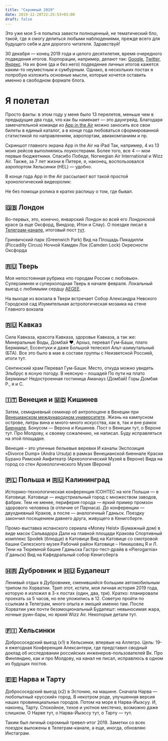 ```yaml
---
title: "Скромный 2019"
date: 2019-12-28T22:25:53+03:00
draft: false
---
```


Это уже моя 5-я попытка завести полноценный, не тематический бло, такой, где я смогу делиться любыми наблюдениями, прежде всего для будущего себя и для дорогого читателя. Здравствуй!

30 декабря — конец 2019 года и целого десятилетия, время очередного подведения итогов. Корпорации, например, делают так: [Google](https://trends.google.com/trends/yis/2019/RU/), [Twitter](https://blog.twitter.com/en_us/topics/insights/2019/ThisHappened-in-2019.html), [Яндекс](https://yandex.ru/company/researches/2019/year-themes). На их фоне (да и без него) подведение личных итогов кажется каким-то неуместным и сумбурным. Однако, в нескольких постах я попробую изложить основные мысли, которые хочется оставить именно в свободном формате блога.

# Я полетал
Просто факты: в этом году у меня было 13 перелетов, меньше чем в предыдущие два года, что как бы намекает — это даунгрейд. Благодаря замечательной команде из [App in the Air](https://www.appintheair.mobi/) можно заносить все свои билеты в единый каталог, а в конце года любоваться сформированной статистикой по направлениям, аэропортам, авиакомпаниям и пр.

Скриншот главного экрана App in the Air на iPad
Так, например, 4 из 13 моих рейсов выполнялись лоукостерами. Более того, все 4 — мои первые бюджетники. Спасибо Победе, Norwegian Air International и Wizz Air. Также, за 7 лет жизни в Питере, я, наконец, воспользовался аэропортом Хельсинки (HEL) — удобно.

В конце года App in the Air рассылают вот такой простой хронологический видеоролик:

Не без помощи ролика я кратко распишу о том, где бывал.

## 🇬🇧 Лондон

Во-первых, это, конечно, январский Лондон во всей его Лондонской красе (а еще Оксфорд, Виндзор, Итон и Слау). О поездке писал в [Телеграм-канале](https://t.me/romjketravel/), итоговый пост [тут](https://t.me/romjketravel/230).

Гринвичский парк (Greenwich Park) Вид на Площадь Пикадилли (Piccadilly Circus) Ночной Камден Лок (Camden Lock) Окресности Оксфорда

## 🇷🇺 Тверь
Моя непостоянная рубрика «по городам России с любовью». Суперзимняя и суперхолодная Тверь в начале февраля. Локальный выезд с любимыми сердцу [AEGEE](https://www.aegee.org/).

На выходе из вокзала в Твери встречает Собор Александра Невского Городской сад Изумительная астрологическая мозаика на стене Главного вокзала

## 🇷🇺 Кавказ

Сила Кавказа, красота Кавказа, здоровье Кавказа, а так же: Минеральные Воды, Домбай ❤️, Архыз, перевал Гум-Баши, плато Бермамыт, Ессентуки и даже Большой телескоп Альт-азимутальный (БТА). Все это было в мае в составе группы с Неизветсной Россией, итоги тут.

Сентинский храм Перевал Гум-Баши. Место, откуда можно увидеть Эльбрус в ясную погоду. В неясную – лошадей По пути на плато Бермамыт Недостроенная гостиница Аманауз (Домбай) Горы Домбая Р., я и С.

## 🇮🇹 Венеция и 🇲🇩 Кишинев
Затем, семидневный семинар об антропоцене в Венеции при [Венецианском международном университете](http://www.univiu.org/). Жизнь на кампусном острове, литры вина и много-много искусства, как в, так и вне рамок [Биеннале](https://www.labiennale.org/en). Бонусом — Верона и Кишинев. Пост о Венеции тут, о Вероне тут. Про Молдову, к своему сожалению, не написал. Буду исправляться на этой площадке.

Венеция – это уличные бельевые веревки И каналы Экспозиция «Divorce Dump» (Andra Ursuţa) в рамках Венецианской биеннале Краски Бурано Римский Амфитеатр (Археологический Музей в Вероне) Вида на город со стен Археологического Музея (Верона)

## 🇵🇱 Польша и  🇷🇺 Калининград

Историко-технологическая конференция ICOHTEC на юге Польши — в Катовице. Катовице — индустриальный город с множеством заводов, фабрик. Тем не менее, периферия города — яркий пример промзон здорового человека (в отличие от Парнаса). До конференции — двухдневный Краков, а после — аналогичный Гданьск. Поездку закончил посещением давнего друга, живущего в Кенигсберге.

Промо-выставка испанского сериала «Money Heist» (Бумажный дом) в виде масок Сальвадора Дали на главной площади Кракова Спортивный комплекс Spodek (блюдце) в Катовице Вид на Катовице со смотровой башни Силезского музея Рабочий район Катовице – Никишовец Я и Л. Тени на Тюремной башне Гданьска Гастро-тест-драйв в «Pierogarnia» (Гданьск) Вид на Кафедральный собор Кенигсберга

## 🇭🇷 Дубровник и 🇭🇺 Будапешт

Ленивый отдых в Дубровнике, сменившийся большим автомобильным трипом по Хорватии. Трип этот, кстати, моя личная история 2019 года, которую я изложил в 3-х постах (один, два, три). Кратко: планировали проехать за 5 часов, но еле уложились в 12. Советую пройти по ссылкам в Телеграм, много опыта и эмоций именно там. После Хорватии уже почти безэмоциональный Будапешт: невыносимая жара, ночные руин-бары, но яркий Wizz Air. Некоторые детали тут.

## 🇫🇮 Хельсинки

Добрососедский выезд (x1) в Хельсинки, впервые на Аллегро. Цель: 19-я ежегодная Конференция Алексантери, где представил сводный доклад об исследовании российских инженеров-пользователей Вк. Про Финляндию, как и про Молдову, на канал не писал, исправлюсь в одном из будущих постов.

## 🇪🇪 Нарва и Тарту

Добрососедский выезд (x2) в Эстонию, на машине. Сначала Нарва — любопытный «русский» город. В некотром роде, улучшенная версия наших провинициальных городов. Потом на море в Нарва-Йыэсуу. И, наконец, Тарту. Спокойное, тихое и уютное местечко, возможно даже слишком. О Нарве тут, о Нарва-Йыэссу тут, о Тарту — тут.

Таким был личный скромный тревел-итог 2019. Заметки со всех поездок выложены в Телеграм-канале, а еще, иногда, обновляю Инстаграм.